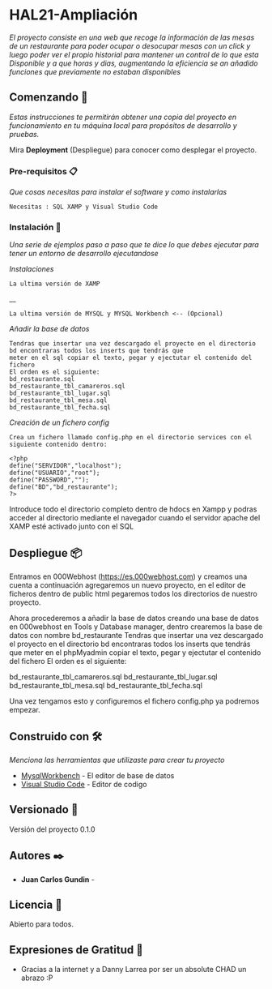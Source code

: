 
# HAL21-Ampliación

_El proyecto consiste en una web que recoge la información de las mesas de un restaurante para poder ocupar o desocupar mesas con un click y luego poder ver el propio historial para mantener un control de lo que esta Disponible y a que horas y dias, augmentando la eficiencia se an añadido funciones que previamente no estaban disponibles_

## Comenzando 🚀

_Estas instrucciones te permitirán obtener una copia del proyecto en funcionamiento en tu máquina local para propósitos de desarrollo y pruebas._

Mira **Deployment** (Despliegue) para conocer como desplegar el proyecto.


### Pre-requisitos 📋

_Que cosas necesitas para instalar el software y como instalarlas_

```
Necesitas : SQL XAMP y Visual Studio Code
```

### Instalación 🔧

_Una serie de ejemplos paso a paso que te dice lo que debes ejecutar para tener un entorno de desarrollo ejecutandose_

_Instalaciones_

```
La ultima versión de XAMP
```

__

```
La ultima versión de MYSQL y MYSQL Workbench <-- (Opcional)
```
_Añadir la base de datos_

```
Tendras que insertar una vez descargado el proyecto en el directorio bd encontraras todos los inserts que tendrás que 
meter en el sql copiar el texto, pegar y ejectutar el contenido del fichero
El orden es el siguiente:
bd_restaurante.sql
bd_restaurante_tbl_camareros.sql
bd_restaurante_tbl_lugar.sql
bd_restaurante_tbl_mesa.sql
bd_restaurante_tbl_fecha.sql
```
_Creación de un fichero config_
```
Crea un fichero llamado config.php en el directorio services con el siguiente contenido dentro:
```
```
<?php
define("SERVIDOR","localhost");
define("USUARIO","root");
define("PASSWORD","");
define("BD","bd_restaurante");
?>
```
Introduce todo el directorio completo dentro de hdocs en Xampp y podras acceder al directorio mediante el navegador cuando el servidor apache del XAMP esté activado junto con el SQL


## Despliegue 📦

Entramos en 000Webhost (https://es.000webhost.com) y creamos una cuenta
a continuación agregaremos un nuevo proyecto,
en el editor de ficheros dentro de public html pegaremos todos los directorios de nuestro proyecto.

Ahora procederemos a añadir la base de datos creando una base de datos en 000webhost en Tools y Database manager, dentro crearemos la base de datos con nombre bd_restaurante
Tendras que insertar una vez descargado el proyecto en el directorio bd encontraras todos los inserts que tendrás que 
meter en el phpMyadmin copiar el texto, pegar y ejectutar el contenido del fichero
El orden es el siguiente:

bd_restaurante_tbl_camareros.sql
bd_restaurante_tbl_lugar.sql
bd_restaurante_tbl_mesa.sql
bd_restaurante_tbl_fecha.sql

Una vez tengamos esto y configuremos el fichero config.php ya podremos empezar.


## Construido con 🛠️

_Menciona las herramientas que utilizaste para crear tu proyecto_

* [MysqlWorkbench](http://www.dropwizard.io/1.0.2/docs/) - El editor de base de datos
* [Visual Studio Code](https://maven.apache.org/) - Editor de codigo

## Versionado 📌

Versión del proyecto 0.1.0

## Autores ✒️

* **Juan Carlos Gundin** - 

## Licencia 📄

Abierto para todos.

## Expresiones de Gratitud 🎁

* Gracias a la internet y a Danny Larrea por ser un absolute CHAD un abrazo :P
